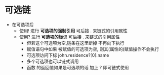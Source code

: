 # 可选链

- 在可选项后
    - 使用! 进行 **可选项的强制引用** 可后接 . 来链式的引用属性
    - 使用? 进行 **可选项的标识** 可后接 . 来链式的引用属性
        - 但若这个可选项为空,链条在这里断掉 不再向下执行
        - 赋值语句中如果 被赋值的可选项为空, 则其(属性的)赋值操作不会执行
        - 可选项访问下标    john.residence?[0].name
        - 多个可选项也可以链式调用
        - 函数 的返回值如果是可选项的话  加上 ? 即可链式使用
